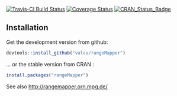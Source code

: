 [![Travis-CI Build Status](https://travis-ci.org/valcu/rangeMapper.svg?branch=master)](https://travis-ci.org/valcu/rangeMapper)
[![Coverage Status](https://img.shields.io/codecov/c/github/valcu/testthat/master.svg)](https://codecov.io/github/valcu/rangeMapper?branch=master)
[![CRAN_Status_Badge](http://www.r-pkg.org/badges/version/rangeMapper)](http://cran.r-project.org/package=rangeMapper)

## Installation

Get the development version from github:

```R
devtools::install_github("valcu/rangeMapper")
```

... or the stable version from CRAN :

```R
install.packages("rangeMapper")
```

See also <http://rangemapper.orn.mpg.de/>




